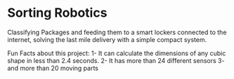 # Sorting Robotics
Classifying Packages and feeding them to a smart lockers connected to the internet, 
solving the last mile delivery with a simple compact system.

Fun Facts about this project:
1- It can calculate the dimensions of any cubic shape in less than 2.4 seconds.
2- It has more than 24 different sensors
3- and more than 20 moving parts
